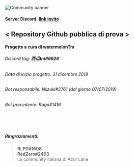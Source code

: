![Community banner](https://cdn.discordapp.com/attachments/648862706258149396/723233824405979196/al_banner.png)

#### Server Discord: [link invito](https://discord.gg/DUQNWdu)  

## < Repository Github pubblica di prova >  

#### Progetto a cura di __watermelonTm__
###### Discord tag: **西瓜tm#6926**  
  
###### Data di inizio progetto: 31 dicembre 2018
###### Bot responsabile: Niizuki#3761 (dal giorno 07/07/2019)
###### Bot precedente: Kaga#1416
<br><br>
##### Ringraziamenti: 
> **RLPG#1608**  
> **RedZero#2403**  
> La community italiana di Azur Lane
